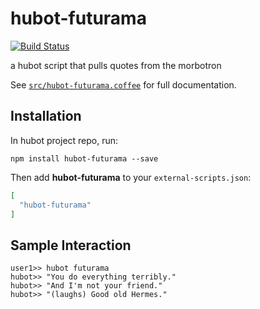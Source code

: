 # hubot-futurama

[![Build Status](https://travis-ci.org/bdashrad/hubot-futurama.svg?branch=master)](https://travis-ci.org/bdashrad/hubot-futurama)

a hubot script that pulls quotes from the morbotron

See [`src/hubot-futurama.coffee`](src/hubot-futurama.coffee) for full documentation.

## Installation

In hubot project repo, run:

`npm install hubot-futurama --save`

Then add **hubot-futurama** to your `external-scripts.json`:

```json
[
  "hubot-futurama"
]
```

## Sample Interaction

```
user1>> hubot futurama
hubot>> "You do everything terribly."
hubot>> "And I'm not your friend."
hubot>> "(laughs) Good old Hermes."
```
